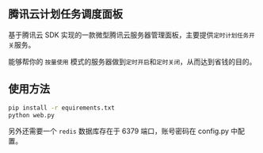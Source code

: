 腾讯云计划任务调度面板
------

基于腾讯云 SDK 实现的一款微型腾讯云服务器管理面板，主要提供`定时计划任务开关`服务。

能够帮你的 `按量使用` 模式的服务器做到`定时开启`和`定时关闭`，从而达到省钱的目的。



使用方法
------

```bash
pip install -r equirements.txt
python web.py
```

另外还需要一个 `redis` 数据库存在于 6379 端口，账号密码在 config.py 中配置。
